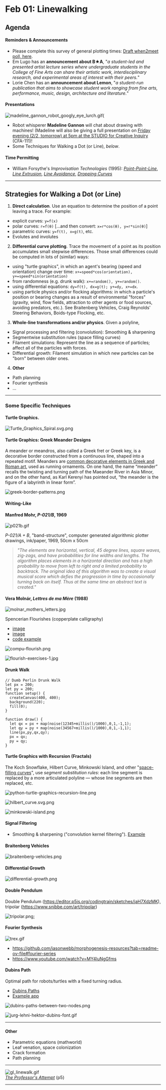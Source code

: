 # Feb 01: Linewalking

## Agenda

#### Reminders & Announcements

* Please complete this survey of general plotting times: [Draft when2meet poll, here](https://www.when2meet.com/?23333057-znyQ3).
* Em Lugo has an **announcement about B★A**, "*a student-led and presented artist lecture series where undergraduate students in the College of Fine Arts can share their artistic work, interdisciplinary research, and experimental areas of interest with their peers.*"
* Lorie Chen has an **announcement about Lemon**, "*a student-run publication that aims to showcase student work ranging from fine arts, performance, music, design, architecture and literature.*"

#### Presentations

![madeline_gannon_robot_googly_eye_lurch.gif](img/madeline_gannon_robot_googly_eye_lurch.gif)(

* Robot whisperer **Madeline Gannon** will chat about drawing with machines! (Madeline will also be giving a full presentation on [Friday evening (2/2, tomorrow) at 5pm at the STUDIO for Creative Inquiry](https://studioforcreativeinquiry.org/events/breathing-life-into-machines) (CFA-111)!
* Some Techniques for Walking a Dot (or Line), *below*.

#### Time Permitting

* William Forsythe's *Improvisation Technologies* (1995): [*Point-Point-Line*](https://www.youtube.com/watch?v=6X29OjcBHG8), [*Line Extrusion*](https://www.youtube.com/watch?v=e_7ixi32lCo), [*Line Avoidance*](https://www.youtube.com/watch?v=cqGyFiEXXIQ), [*Dropping Curves*](https://www.youtube.com/watch?v=_zt95yXWLX4)

---

## Strategies for Walking a Dot (or Line)

1. **Direct calculation**. Use an equation to determine the position of a point leaving a trace. For example: 
  * explicit curves: `y=f(x)`
  * polar curves: `r=f(θ)` [...and then convert: `x=r*cos(θ), y=r*sin(θ)`]
  * parametric curves: `y=f(t), x=g(t)`, etc.
  * Evolutes and involutes
2. **Differential curve plotting**. Trace the movement of a point as its position accumulates small stepwise differences. Those small differences could be computed in lots of (similar) ways: 
  * using "turtle graphics", in which an agent's bearing (speed and orientation) change over time: `x+=speed*cos(orientation), y+=speed*sin(orientation)`
  * from randomness (e.g. drunk walk): `x+=random(), y+=random()`.
  * using differential equations: `dy=f(t), dx=g(t); y+=dy, x+=dx`. 
  * using particle physics and/or flocking algorithms: in which a particle's position or bearing changes as a result of environmental "forces" (gravity, wind, flow fields, attraction to other agents or food sources, avoiding predators, etc.). See Braitenberg Vehicles, Craig Reynolds' Steering Behaviors, Boids-type Flocking, etc. 
3. **Whole-line transformations and/or physics**. Given a polyline, 
  * Signal processing and filtering (convolution): Smoothing & sharpening
  * Segmentwise substitution rules (space filling curves)
  * Filament simulations: Represent the line as a sequence of particles; affect all of the particles with forces. 
  * Differential growth: Filament simulation in which new particles can be "born" between older ones.
4. **Other**
  * Path planning
  * Fourier synthesis
  * ...

---

### Some Specific Techniques

#### Turtle Graphics.

![Turtle_Graphics_Spiral.svg.png](img/Turtle_Graphics_Spiral.svg.png)

#### Turtle Graphics: Greek Meander Designs

A meander or meandros, also called a Greek fret or Greek key, is a decorative border constructed from a continuous line, shaped into a repeated motif. Meanders are [common decorative elements in Greek and Roman art](https://blogmymaze.wordpress.com/2012/06/07/different-types-of-meanders-in-greek-art/), used as running ornaments. On one hand, the name “meander” recalls the twisting and turning path of the Maeander River in Asia Minor, and on the other hand, as Karl Kerenyi has pointed out, “the meander is the figure of a labyrinth in linear form”.

![greek-border-patterns.png](img/greek-border-patterns.png)


#### Writing-Like

#### Manfred Mohr, *P-021/B*, 1969

![p021b.gif](img/p021b.gif)

*P-021/A + B*, "band-structure", computer generated algorithmic plotter drawings, ink/paper, 1969, 50cm x 50cm

> *"The elements are horizontal, vertical, 45 degree lines, square waves, zig-zags, and have probabilities for line widths and lengths. The algorithm places elements in a horizontal direction and has a high probability to move from left to right and a limited probability to backtrack.
The original idea of this algorithm was to create a visual musical score which defies the progression in time by occasionally turning back on itself. Thus at the same time an abstract text is created."*

#### Vera Molnár, *Lettres de ma Mère* (1988)

![molnar_mothers_letters.jpg](img/molnar_mothers_letters.png)

Spencerian Flourishes (copperplate calligraphy) 

* [image](img/flourish-exercises-2.jpg)
* [image](img/flourish-exercises-3.png)
* [code example](https://editor.p5js.org/golan/sketches/_bBzlrd26)

![compu-flourish.png](img/compu-flourish.png)

![flourish-exercises-1.jpg](img/flourish-exercises-1.jpg)

#### Drunk Walk

```
// Dumb Perlin Drunk Walk
let px = 200; 
let py = 200;
function setup() {
  createCanvas(400, 400);
  background(220);
  fill(0);
}

function draw() {
  let qx = px + map(noise(12345+millis()/1000),0,1,-1,1);
  let qy = py + map(noise(34567+millis()/1000),0,1,-1,1);
  line(px,py,qx,qy); 
  px = qx; 
  py = qy;
}
```

#### Turtle Graphics with Recursion (Fractals)

The Koch Snowflake, Hilbert Curve, Minkowski Island, and other "[space-filling curves](https://teachout1.net/village/fill.html)", use *segment substitution rules*: each line segment is replaced by a more articulated polyline — whose line segments are then replaced, etc.

![python-turtle-graphics-recursion-line.png](img/python-turtle-graphics-recursion-line.png)

![hilbert_curve.svg.png](img/hilbert_curve.svg.png)

![minkowski-island.png](img/minkowski-island.png)

#### Signal Filtering

* Smoothing & sharpening ("convolution kernel filtering"). [Example](https://editor.p5js.org/golan/sketches/G-uT6taZ_)

#### Braitenberg Vehicles

![braitenberg-vehicles.png](img/braitenberg-vehicles.png)

#### Differential Growth

![differential-growth.png](img/differential-growth.png)

#### Double Pendulum

Double Pendulum (https://editor.p5js.org/codingtrain/sketches/jaH7XdzMK), tripolar (https://www.snibbe.com/art/tripolar)

![tripolar.png](img/tripolar.png);

#### Fourier Synthesis

![trex.gif](img/trex.gif)

* https://github.com/jasonwebb/morphogenesis-resources?tab=readme-ov-file#fourier-series
* https://www.youtube.com/watch?v=MY4luNgGfms

#### Dubins Path

Optimal path for robots/turtles with a fixed turning radius. 

* [Dubins Paths](https://en.wikipedia.org/wiki/Dubins_path)
* [Example app](https://editor.p5js.org/Codefish/sketches/mtTdme9-H)

![dubins-paths-between-two-nodes.png](img/dubins-paths-between-two-nodes.png)

![jurg-lehni-hektor-dubins-font.gif](img/jurg-lehni-hektor-dubins-font.gif)

---

#### Other

* Parametric equations (mathworld)
* Leaf venation, space colonization
* Crack formation 
* Path planning


---

![gl_linewalk.gif](img/gl_linewalk.gif)<br />
[*The Professor's Attempt*](https://editor.p5js.org/golan/sketches/im4aJHJO_) (p5)



---
